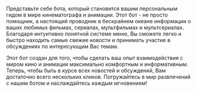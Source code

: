   Представьте себе бота, который становится вашим персональным гидом в мире кинематографа и анимации. Этот бот - не просто помощник, а настоящий проводник в бескрайнем океане информации о ваших любимых фильмах, сериалах, мультфильмах и мультсериалах. Благодаря интуитивно понятной системе меню, Вы сможете легко и быстро находить самые свежие новости и принимать участие в обсуждениях по интересующим Вас темам.

  Этот бот создан для того, чтобы сделать ваш опыт взаимодействия с миром кино и анимации максимально комфортным и информативным. Теперь, чтобы быть в курсе всех новостей и обсуждений, Вам достаточно всего нескольких кликов. Погружайтесь в мир развлечений с нашим ботом и наслаждайтесь каждым мгновением!
